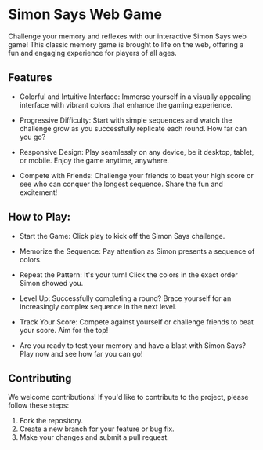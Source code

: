 # Simon Says Web Game

Challenge your memory and reflexes with our interactive Simon Says web game! This classic memory game is brought to life on the web, offering a fun and engaging experience for players of all ages.

## Features
 - Colorful and Intuitive Interface: Immerse yourself in a visually appealing interface with vibrant colors that enhance the gaming experience.

- Progressive Difficulty: Start with simple sequences and watch the challenge grow as you successfully replicate each round. How far can you go?

- Responsive Design: Play seamlessly on any device, be it desktop, tablet, or mobile. Enjoy the game anytime, anywhere.

- Compete with Friends: Challenge your friends to beat your high score or see who can conquer the longest sequence. Share the fun and excitement!

## How to Play:
- Start the Game: Click play to kick off the Simon Says challenge.

- Memorize the Sequence: Pay attention as Simon presents a sequence of colors.

- Repeat the Pattern: It's your turn! Click the colors in the exact order Simon showed you.

- Level Up: Successfully completing a round? Brace yourself for an increasingly complex sequence in the next level.

- Track Your Score: Compete against yourself or challenge friends to beat your score. Aim for the top!

- Are you ready to test your memory and have a blast with Simon Says? Play now and see how far you can go!

## Contributing

We welcome contributions! If you'd like to contribute to the project, please follow these steps:

1. Fork the repository.
2. Create a new branch for your feature or bug fix.
3. Make your changes and submit a pull request.


